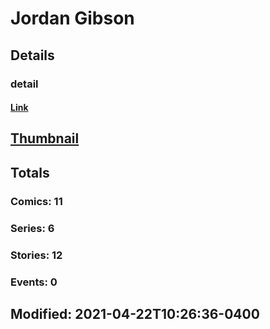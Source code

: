 # Jordan  Gibson 
## Details
### detail
#### [Link](http://marvel.com/comics/creators/13163/jordan_gibson?utm_campaign=apiRef&utm_source=225578a89fc76f3d20fbffda5d17a88d)
## [Thumbnail](http://i.annihil.us/u/prod/marvel/i/mg/b/40/image_not_available.jpg)
## Totals
### Comics: 11
### Series: 6
### Stories: 12
### Events: 0
## Modified: 2021-04-22T10:26:36-0400